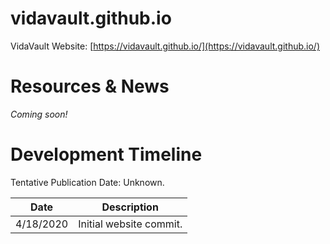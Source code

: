 # vidavault.github.io
VidaVault Website: [https://vidavault.github.io/](https://vidavault.github.io/)

# Resources & News
_Coming soon!_

# Development Timeline
Tentative Publication Date: Unknown.

| Date        | Description           |
| ------------- |:-------------:|
| 4/18/2020 | Initial website commit. |

